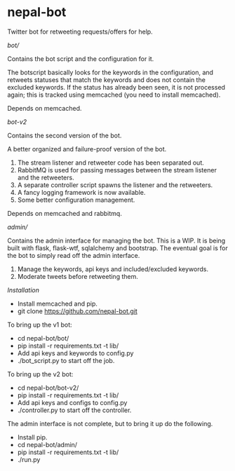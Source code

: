 # nepal-bot
Twitter bot for retweeting requests/offers for help.

*bot/*

Contains the bot script and the configuration for it.

The botscript basically looks for the keywords in the configuration, and retweets
statuses that match the keywords and does not contain the excluded keywords. If
the status has already been seen, it is not processed again; this is tracked using
memcached (you need to install memcached).

Depends on memcached.

*bot-v2*

Contains the second version of the bot.

A better organized and failure-proof version of the bot.

1. The stream listener and retweeter code has been separated out.
2. RabbitMQ is used for passing messages between the stream listener and
the retweeters.
3. A separate controller script spawns the listener and the retweeters.
4. A fancy logging framework is now available.
5. Some better configuration management.

Depends on memcached and rabbitmq.

*admin/*

Contains the admin interface for managing the bot. This is a WIP. It is being built
with flask, flask-wtf, sqlalchemy and bootstrap. The eventual goal is for the bot to
simply read off the admin interface.

1. Manage the keywords, api keys and included/excluded keywords.
2. Moderate tweets before retweeting them.

*Installation*

- Install memcached and pip.
- git clone https://github.com/nepal-bot.git

To bring up the v1 bot:

- cd nepal-bot/bot/
- pip install -r requirements.txt -t lib/
- Add api keys and keywords to config.py
- ./bot_script.py to start off the job.

To bring up the v2 bot:

- cd nepal-bot/bot-v2/
- pip install -r requirements.txt -t lib/
- Add api keys and configs to config.py
- ./controller.py to start off the controller.

The admin interface is not complete, but to bring it up do the following.

- Install pip.
- cd nepal-bot/admin/
- pip install -r requirements.txt -t lib/
- ./run.py
